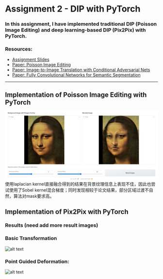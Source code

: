 # Assignment 2 - DIP with PyTorch

### In this assignment, I have implemented traditional DIP (Poisson Image Editing) and deep learning-based DIP (Pix2Pix) with PyTorch.

### Resources:
- [Assignment Slides](https://rec.ustc.edu.cn/share/705bfa50-6e53-11ef-b955-bb76c0fede49)  
- [Paper: Poisson Image Editing](https://www.cs.jhu.edu/~misha/Fall07/Papers/Perez03.pdf)
- [Paper: Image-to-Image Translation with Conditional Adversarial Nets](https://phillipi.github.io/pix2pix/)
- [Paper: Fully Convolutional Networks for Semantic Segmentation](https://arxiv.org/abs/1411.4038)

---

## Implementation of Poisson Image Editing with PyTorch
<img src="pics/Results1.PNG" alt="alt text" width="800">
使用laplacian kernel直接融合得到的结果在背景纹理信息上表现不佳，因此也尝试使用了Sobel kernel混合梯度；同时发现相较于论文结果，部分区域过渡不自然，算法对mask要求高。

## Implementation of Pix2Pix with PyTorch
### Results (need add more result images)
### Basic Transformation
<img src="pics/global_demo.gif" alt="alt text" width="800">

### Point Guided Deformation:
<img src="pics/point_demo.gif" alt="alt text" width="800">
